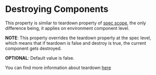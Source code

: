 # Destroying Components

This property is similar to teardown property of [spec scope](define_environment/#spec), the only difference being, it applies on environment component level.

**NOTE**: This property overrides the teardown property at the spec level, which means that if teardown is false and destroy is true, the current component gets destroyed.

**OPTIONAL**: Default value is false.

You can find more information about teardown [here](https://docs.zlifecycle.com/teardown/destroy/)
